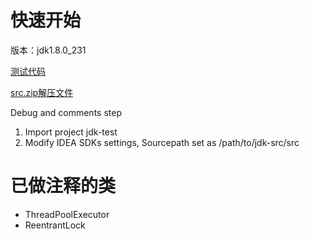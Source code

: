 
# 快速开始
版本：jdk1.8.0_231 



[测试代码](https://github.com/Jamie956/jdk-src/tree/main/jdk-test)

[src.zip解压文件](https://github.com/Jamie956/jdk-src/tree/main/src)



Debug and comments step

1. Import project jdk-test
2. Modify IDEA SDKs settings, Sourcepath set as /path/to/jdk-src/src


# 已做注释的类
- ThreadPoolExecutor
- ReentrantLock